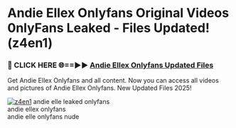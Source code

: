 # Andie Ellex Onlyfans Original Videos 0nlyFans Leaked - Files Updated! (z4en1)

<h3>🔴 CLICK HERE 🌐==►► <a href="https://tinyurl.com/2jnfzry5" rel="nofollow">Andie Ellex Onlyfans Updated Files</a></h3>

Get Andie Ellex Onlyfans and all content. Now you can access all videos and pictures of Andie Ellex Onlyfans. New Updated Files 2025!

[![z4en1](https://i.imgur.com/GyGTBgg.gif)](https://tinyurl.com/2jnfzry5)
andie elle leaked onlyfans<br>
andie ellex onlyfans<br>
andie elle onlyfans nude